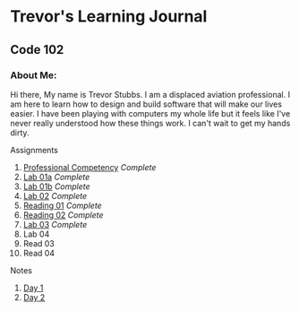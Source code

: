 # Trevor's Learning Journal
## Code 102

### About Me:

Hi there, My name is Trevor Stubbs. I am a displaced aviation professional. I am here to learn how to design and build software that will make our lives easier.  I have been playing with computers my whole life but it feels like I've never really understood how these things work. I can't wait to get my hands dirty.

Assignments
1. [Professional Competency](Assignments/Professional_Comp.md) *Complete*
1. [Lab 01a](Assignments/lab01a.md) *Complete*
1. [Lab 01b](Assignments/lab01b.md) *Complete*
1. [Lab 02](Assignments/lab02.md) *Complete*
1. [Reading 01](Assignments/read01.md) *Complete*
1. [Reading 02](Assignments/read02.md) *Complete*
1. [Lab 03](Assignments/lab03.md) *Complete*
1. Lab 04
1. Read 03
1. Read 04

Notes
1. [Day 1](Notes/102Day1Notes.md)
1. [Day 2](Notes/102Day2Notes.md)